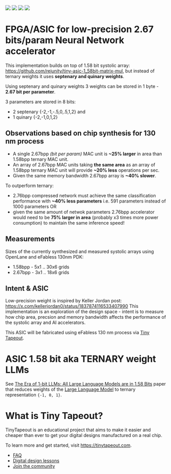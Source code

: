 ![](../../workflows/gds/badge.svg) ![](../../workflows/docs/badge.svg) ![](../../workflows/test/badge.svg) ![](../../workflows/fpga/badge.svg)


# FPGA/ASIC for low-precision 2.67 bits/param Neural Network accelerator

This implementation builds on top of 1.58 bit systolic array: https://github.com/rejunity/tiny-asic-1_58bit-matrix-mul, but instead of ternary weights it uses **septenary and quinary weights**.

Using septenary and quinary weights 3 weights can be stored in 1 byte - **2.67 bit per parameter**.

3 parameters are stored in 8 bits:
- 2 septenary {-2,-1,-.5,0,.5,1,2} and
- 1 quinary {-2,-1,0,1,2}

## Observations based on chip synthesis for 130 nm process
- A single 2.67bpp *(bit per param)* MAC unit is **~25% larger** in area than 1.58bpp ternary MAC unit.
- An array of 2.67bpp MAC units taking **the same area** as an array of 1.58bpp ternary MAC unit will provide **~20% less** operations per sec.
- Given the same memory bandwidth 2.67bpp array is **~40% slower**.

To outperform ternary:
- 2.76bpp compressed network must achieve the same classification performance with **~40% less parameters** i.e. 591 parameters instead of 1000 parameters OR
- given the same amount of netwok parameters 2.76bpp accelerator would need to be **75% larger in area** (probably x3 times more power consumption) to maintain the same inference speed!


## Measurements

Sizes of the currently synthesized and measured systolic arrays using OpenLane and eFabless 130nm PDK:
- 1.58bpp - 5x1 .. 30x6 grids
- 2.67bpp - 3x1 .. 18x6 grids


## Intent & ASIC
Low-precision weight is inspired by Keller Jordan post: https://x.com/kellerjordan0/status/1837874116533407990 This implementation is an exploration of the design space - intent is to measure how chip area, precsion and memory bandwidth affects the performance of the systolic array and AI accelerators.

This ASIC will be fabricated using eFabless 130 nm process via [Tiny Tapeout](https://tinytapeout.com).


# ASIC 1.58 bit aka TERNARY weight LLMs 

See [The Era of 1-bit LLMs: All Large Language Models are in 1.58 Bits](https://arxiv.org/pdf/2402.17764.pdf) paper that reduces weights of the [Large Language Model](https://en.wikipedia.org/wiki/Large_language_model) to ternary representation `{-1, 0, 1}`.


# What is Tiny Tapeout?

TinyTapeout is an educational project that aims to make it easier and cheaper than ever to get your digital designs manufactured on a real chip.

To learn more and get started, visit https://tinytapeout.com.
- [FAQ](https://tinytapeout.com/faq/)
- [Digital design lessons](https://tinytapeout.com/digital_design/)
- [Join the community](https://tinytapeout.com/discord)
